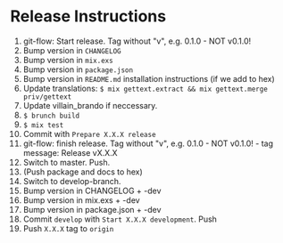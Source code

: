 # Release Instructions

  1. git-flow: Start release. Tag without "v", e.g. 0.1.0 - NOT v0.1.0!
  2. Bump version in `CHANGELOG`
  3. Bump version in `mix.exs`
  4. Bump version in `package.json`
  5. Bump version in `README.md` installation instructions (if we add to hex)
  6. Update translations:
     `$ mix gettext.extract && mix gettext.merge priv/gettext`
  7. Update villain_brando if neccessary.
  8. `$ brunch build`
  9. `$ mix test`
  10. Commit with `Prepare X.X.X release`
  11. git-flow: finish release. Tag without "v", e.g. 0.1.0 - NOT v0.1.0!
     - tag message: Release vX.X.X
  12. Switch to master. Push.
  13. (Push package and docs to hex)
  14. Switch to develop-branch.
  15. Bump version in CHANGELOG + -dev
  16. Bump version in mix.exs + -dev
  17. Bump version in package.json + -dev  
  18. Commit `develop` with `Start X.X.X development`. Push
  19. Push `X.X.X` tag to `origin`